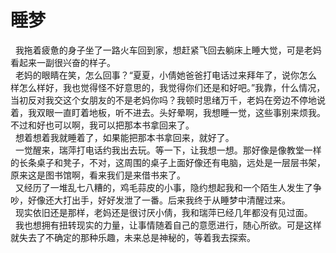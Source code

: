 # 睡梦
  我拖着疲惫的身子坐了一路火车回到家，想赶紧飞回去躺床上睡大觉，可是老妈看起来一副很兴奋的样子。  
  老妈的眼睛在笑，怎么回事？“夏夏，小倩她爸爸打电话过来拜年了，说你怎么样怎么样好，我也觉得怪不好意思的，我觉得你们还是和好吧。”我靠，什么情况，当初反对我交这个女朋友的不是老妈你吗？我顿时思绪万千，老妈在旁边不停地说着，我双眼一直盯着地板，听不进去。头好晕啊，我想睡一觉，这些事别来烦我。不过和好也可以啊，我可以把那本书拿回来了。  
  想着想着我就睡着了，如果能把那本书拿回来，就好了。  
  一觉醒来，瑞萍打电话约我出去玩。等一下，让我想一想。那好像是像教堂一样的长条桌子和凳子，不对，这周围的桌子上面好像还有电脑，远处是一层层书架，原来这是图书馆啊，看来我们是来借书来了。  
  又经历了一堆乱七八糟的，鸡毛蒜皮的小事，隐约想起我和一个陌生人发生了争吵，好像还大打出手，好好发泄了一番。后来我终于从睡梦中清醒过来。  
  现实依旧还是那样，老妈还是很讨厌小倩，我和瑞萍已经几年都没有见过面。  
  我也想拥有扭转现实的力量，让事情随着自己的意愿进行，随心所欲。可是这样就失去了不确定的那种乐趣，未来总是神秘的，等着我去探索。
